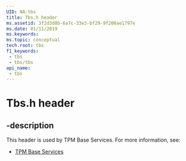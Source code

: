 ```yaml
---
UID: NA:tbs
title: Tbs.h header
ms.assetid: 3f2d3d8b-6a7c-33e3-bf29-9f208ae1797e
ms.date: 01/11/2019
ms.keywords: 
ms.topic: conceptual
tech.root: tbs
f1_keywords:
 - tbs
 - tbs/tbs
api_name:
 - tbs
---
```


# Tbs.h header


## -description

This header is used by TPM Base Services. For more information, see:

- [TPM Base Services](../_tbs/index.md)

